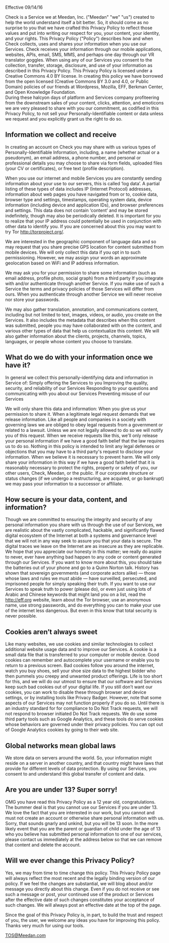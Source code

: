 Effective 09/14/16

Check is a Service we at Meedan, Inc. (\"Meedan\" \"we\" \"us\") created to help the world understand itself a bit better. So, it should come as no surprise to you that we have crafted this Privacy Policy to reflect those values and put into writing our respect for you, your content, your identity, and your rights. 
This Privacy Policy (\"Policy\") describes how and when Check collects, uses and shares your information when you use our Services. Check receives your information through our mobile applications, websites, APIs, email, SMS, MMS, and perhaps one day through our VR translator goggles. When using any of our Services you consent to the collection, transfer, storage, disclosure, and use of your information as described in this Privacy Policy. 
This Privacy Policy is licensed under a Creative Commons 4.0 BY license. In creating this policy we have borrowed from the open licensed (Creative Commons BY 3.0 and 4.0, or Public Domain) policies of our friends at Wordpress, Mozilla, EFF, Berkman Center, and Open Knowledge Foundation.  
During these halcyon days of platform and Services company profiteering from the downstream sales of your content, clicks, attention, and emoticons we are very pleased to share with you our commitment, as codified in this Privacy Policy, to not sell your Personally-Identifiable content or data unless we request and you explicitly grant us the right to do so. 

## Information we collect and receive

In creating an account on Check you may share with us various types of Personally-Identifiable Information, including, a name (whether actual or a pseudonym), an email address, a phone number, and personal or professional details you may choose to share via form fields, uploaded files (your CV or certificates), or free text (profile description). 

When you use our internet and mobile Services you are constantly sending information about your use to our servers, this is called ‘log data’. A partial listing of these types of data includes IP (Internet Protocol) addresses, information about web pages you have navigated from or to, cookie data, browser type and settings, timestamps, operating system data, device information (including device and application IDs), and browser preferences and settings. This data does not contain ‘content’ and may be stored indefinitely, though may also be periodically deleted.  It is important for you to realize that your IP address could potentially be used in conjunction with other data to identify you. If you are concerned about this you may want to try Tor http://torproject.org/.  

We are interested in the geographic component of language data and so may request that you share precise GPS location for content submitted from mobile devices. We will only collect this data if you opt in to such permissioning. However, we may assign your words an approximate geolocation based on WiFi and IP address information.

We may ask you for your permission to share some information (such as email address, profile photo, social graph) from a third party If you integrate with and/or authenticate through another Service. If you make use of such a Service the terms and privacy policies of those Services will differ from ours. When you authenticate through another Service  we will never receive nor store your passwords. 

We may also gather translation, annotation, and communications content, including but not limited to text, images, videos, or audio, you create on the Services. It also includes the metadata that describes when this content was submitted, people you may have collaborated with on the content, and various other types of data that help us contextualize this content.  We will also gather information about the clients, projects, channels, topics, languages, or people whose content you choose to translate. 

## What do we do with your information once we have it?

In general we collect this personally-identifying data and information in Service of: 
Simply offering the Services to you
Improving the quality, security, and reliability of our Services
Responding to your questions and communicating with you about our Services
Preventing misuse of our Services

We will only share this data and information: 
When you give us your permission to share it.
When a legitimate legal request demands that we release information. Like all people and companies in a society with governing laws we are obliged to obey legal requests from a government or related to a lawsuit. Unless we are not legally allowed to do so we will notify you of this request.  When we receive requests like this, we'll only release your personal information if we have a good faith belief that the law requires us to do so. Nothing in this policy is intended to limit any legal defenses or objections that you may have to a third party's request to disclose your information.
When we believe it is necessary to prevent harm. We will only share your information in this way if we have a good faith belief that it is reasonably necessary to protect the rights, property or safety of you, our other users, Check, Meedan, or the public.
If our corporate structure or status changes (if we undergo a restructuring, are acquired, or go bankrupt) we may pass your information to a successor or affiliate.

## How secure is your data, content, and information?

Though we are committed to ensuring the integrity and security of any personal information you share with us through the use of our Services, we are realistic about the vastly complicated, hackable, and significantly flawed digital ecosystem of the Internet at both a systems and governance level that we will not in any way seek to assure you that your data is secure. The digital traces we leave on the Internet are as insecure as they are replicable. We hope that you appreciate our honesty in this matter; we really do aspire to never, ever have anything bad happen to any code or content generated through our Services. If you want to know more about this, you should take the batteries out of your phone and go to a Quinn Norton talk. 
History has shown that sovereign governments (and corporate actors alike) — those whose laws and rules we must abide — have surveilled, persecuted, and imprisoned people for simply speaking their truth. If you want to use our Services to speak truth to power (please do), or even just using lots of Arabic and Chinese keywords that might land you on a list, read the http://eff.org website, learn about the Tor browser, use an anonymous name, use strong passwords, and do everything you can to make your use of the internet less dangerous. But even in this know that total security is never possible. 

## Cookies aren’t always sweet 

Like many websites, we use cookies and similar technologies to collect additional website usage data and to improve our Services.  A cookie is a small data file that is transferred to your computer or mobile device. Good cookies can remember and autocomplete your username or enable you to return to a previous screen. Bad cookies follow you around the internet, watch you buy shoes, sell your shoe size data to the highest bidder who then pummels you creepy and unwanted product offerings. Life is too short for this, and we will do our utmost to ensure that our software and Services keep such bad cookies out of your digital life. 
If you still don’t want our cookies, you can work to disable these through browser and device settings, or by installing tools like Privacy Badger. However, note that some aspects of our Services may not function properly if you do so.  Until there is an industry standard for for compliance to Do Not Track requests, we will not respond to browser initiated Do Not Track requests.  We do use some third party tools such as Google Analytics, and these tools do serve cookies whose behaviors are governed under their privacy policies. You can opt out of Google Analytics cookies by going to their web site.  

## Global networks mean global laws

We store data on servers around the world. So, your information might reside on a server in another country, and that country might have laws that provide for different levels of data protection. By using our Services, you consent to and understand this global transfer of content and data. 

## Are you are under 13? Super sorry!  

OMG you have read this Privacy Policy as a 12 year old, congratulations. The bummer deal is that you cannot use our Services if you are under 13. We love the fact that you are interested in our work, but you cannot and must not create an account or otherwise share personal information with us. Sorry, that sounds gnarly and unkind, but you will be 13 soon. In the more likely event that you are the parent or guardian of child under the age of 13 who you believe has submitted personal information to one of our services, please contact us immediately at the address below so that we can remove that content and delete the account. 

## Will we ever change this Privacy Policy?

Yes, we may from time to time change this policy. This Privacy Policy page will always reflect the most recent and the legally binding version of our policy. If we feel the changes are substantial, we will blog about and/or message you directly about this change. Even if you do not receive or see such a message or post, your continued use of the product or Services after the effective date of such changes constitutes your acceptance of such changes. We will always post an effective date at the top of the page. 
 
Since the goal of this Privacy Policy is, in part, to build the trust and respect of you, the user, we welcome any ideas you have for improving this policy. Thanks very much for using our tools. 

TOS@Meedan.com
